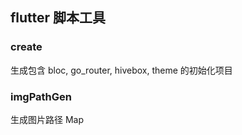 ## flutter 脚本工具

### create

生成包含 bloc, go_router, hivebox, theme 的初始化项目

### imgPathGen

生成图片路径 Map
